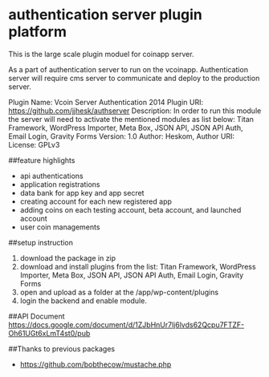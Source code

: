 authentication server plugin platform
=====================================

This is the large scale plugin moduel for coinapp server. 

As a part of authentication server to run on the vcoinapp. Authentication server will require cms server to communicate and deploy to the production server.

Plugin Name: Vcoin Server Authentication 2014
Plugin URI: https://github.com/jjhesk/authserver
Description: In order to run this module the server will need to activate the mentioned modules as list below: Titan Framework, WordPress Importer, Meta Box, JSON API, JSON API Auth, Email Login, Gravity Forms
Version: 1.0
Author: Heskom,
Author URI:
License: GPLv3

##feature highlights
 - api authentications
 - application registrations
 - data bank for app key and app secret
 - creating account for each new registered app
 - adding coins on each testing account, beta account, and launched account
 - user coin managements

##setup instruction
1. download the package in zip
2. download and install plugins from the list:  Titan Framework, WordPress Importer, Meta Box, JSON API, JSON API Auth, Email Login, Gravity Forms
2. open and upload as a folder at the /app/wp-content/plugins
3. login the backend and enable module.

##API Document
https://docs.google.com/document/d/1ZJbHnUr7lj6lvds62Qcpu7FTZF-Oh61UGt6xLmT4st0/pub

##Thanks to previous packages
- https://github.com/bobthecow/mustache.php
